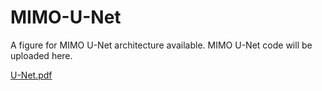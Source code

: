 # MIMO-U-Net
A figure for MIMO U-Net architecture available.
MIMO U-Net code will be uploaded here.

[U-Net.pdf](https://github.com/PalakDave/MIMO-U-Net/files/7295142/U-Net.pdf)
